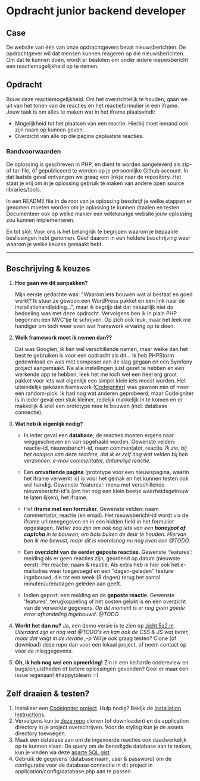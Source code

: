 # Opdracht junior backend developer

## Case
De website van één van onze opdrachtgevers bevat nieuwsberichten. De opdrachtgever wil dat mensen kunnen reageren op die nieuwsberichten. Om dat te kunnen doen, wordt er besloten om onder iedere nieuwsbericht een reactiemogelijkheid op te nemen.

## Opdracht
Bouw deze reactiemogelijkheid. Om het overzichtelijk te houden, gaan we uit van het tonen van de reacties en het reactieformulier in een iframe. Jouw taak is om alles te maken wat in het iframe plaatsvindt:
- Mogelijkheid tot het plaatsen van een reactie. Hierbij moet iemand ook zijn naam op kunnen geven.
- Overzicht van alle op die pagina geplaatste reacties.

### Randvoorwaarden
De oplossing is geschreven in PHP, en dient te worden aangeleverd als zip- of tar-file, óf gepubliceerd te worden op je persoonlijke Github account. In dat laatste geval ontvangen we graag een linkje naar de repository. Het staat je vrij om in je oplossing gebruik te maken van andere open source libraries/tools.

In een README file in de root van je oplossing beschrijf je welke stappen er genomen moeten worden om je oplossing te kunnen draaien en testen.
Documenteer ook op welke manier een willekeurige website jouw oplossing zou kunnen implementeren.

En tot slot: Voor ons is het belangrijk te begrijpen waarom je bepaalde beslissingen hebt genomen. Geef daarom in een heldere beschrijving weer waarom je welke keuzes gemaakt hebt.

---
## Beschrijving & keuzes

1. **Hoe gaan we dit aanpakken?**

   Mijn eerste gedachte was: "Waarom iets bouwen wat al bestaat en goed werkt? Ik stuur ze gewoon een WordPress pakket en een link naar de installatiehandleiding...", maar ik begrijp dat dat natuurlijk niet de bedoeling was met deze opdracht.
   Vervolgens ben ik in plain PHP begonnen een MVC'tje te schrijven. Op zich ook leuk, maar het leek me handiger om toch weer even wat framework ervaring op te doen.

2. **Welk framework moet ik nemen dan??**

   Dat was Googlen; ik ken wel verschillende namen, maar welke dan het best te gebruiken is voor een opdracht als dit... Ik heb PHPStorm gedownload en was met composer aan de slag gegaan en een Symfony project aangemaakt. Na alle instellingen juist gezet te hebben en een werkende app te hebben, leek het me toch wel een heel erg groot pakket voor iets wat eigenlijk een simpel klein iets moest worden.
   Het uiteindelijk gekozen framework ([Codeigniter](https://codeigniter.com)) was gewoon min of meer een random-pick. Ik had nog wat anderen geprobeerd, maar Codeigniter is in ieder geval een stuk kleiner, redelijk makkelijk in te komen en er makkelijk & snel een prototype mee te bouwen (incl. database connectie).

3. **Wat heb ik eigenlijk nodig?**

   - In ieder geval een **database**; de reacties moeten ergens naar weggeschreven en van opgehaald worden.
      Gewenste velden: reactie-id, nieuwsbericht-id, naam commentator, reactie.
      *Ik zie, bij het nalopen van deze readme, dat ik er zelf nog wat velden bij heb verzonnen: e-mail commentator, datum/tijd reactie.*

   - Een **omvattende pagina** (prototype voor een nieuwspagina, waarin het iframe verwerkt is) is voor het gemak en het kunnen testen ook wel handig.
      Gewenste 'features': menu met verschillende nieuwsbericht-id's (om het nog een klein beetje waarheidsgetrouw te laten lijken), het iframe.

   - Het **iframe met een formulier**.
      Gewenste velden: naam commentator, reactie (en email). Het nieuwsbericht-id wordt via de iframe url meegegeven en in een hidden field in het formulier opgeslagen.
      *Netter zou zijn om ook nog iets van een **honeypot of captcha** in te bouwen, om bots buiten de deur te houden. Hiervan ben ik me bewust, maar dit is vooralsnog nu nog even een @TODO.*

   - Een **overzicht van de eerder geposte reacties**.
      Gewenste 'features': melding als er geen reacties zijn, geordend op datum (nieuwste eerst).
      Per reactie: naam & reactie. Als extra heb ik hier ook het e-mailadres weer toegevoegd en een "dagen-geleden" feature ingebouwd, die tot een week (8 dagen) terug het aantal minuten/uren/dagen geleden aan geeft.

   - Indien gepost: een melding en de **geposte reactie**.
      Gewenste 'features': terugkoppeling of het posten gelukt is en een overzicht van de verwerkte gegevens.
      *Op dit moment is er nog geen goede error afhandeling ingebouwd. @TODO*

4. **Werkt het dan nu?**
   Ja, een demo versie is te zien op [zicht.5a2.nl](http://zicht.5a2.nl/).
   *Uiteraard zijn er nog wat @TODO's en kan ook de CSS & JS wat beter, maar dat volgt in de iteratie ;-p*
   Wil je ook graag testen? Clone (of download) deze repo dan voor een lokaal project, of neem contact op voor de inloggegevens.

5. **Oh, ik heb nog wel een opmerking!**
   Zin in een keiharde codereview en bugs/onjuistheden of betere oplossingen gevonden? Gooi er maar een issue tegenaan! \#happytolearn :-)

## Zelf draaien & testen?
1. Installeer een [Codeigniter project](https://github.com/bcit-ci/CodeIgniter). Hulp nodig? Bekijk de [Installation Instructions](https://codeigniter.com/user_guide/installation/index.html).
2. Vervolgens kun je [deze repo](https://github.com/5A5K1A/zichtnieuws) clonen (of downloaden) en de application directory in je project overschrijven. Voor de styling kun je de assets directory toevoegen.
3. Maak een database aan om de ingevoerde reacties ook daadwerkelijk op te kunnen slaan. De query om de benodigde database aan te maken, kun je vinden via deze [aparte SQL gist](https://gist.github.com/5A5K1A/eb0d42413e3c8b2c0bcc9cb00609d59e).
4. Gebruik de gegevens (database naam, user & password) om de configuratie voor de database connectie in dit project in application/config/database.php aan te passen.
